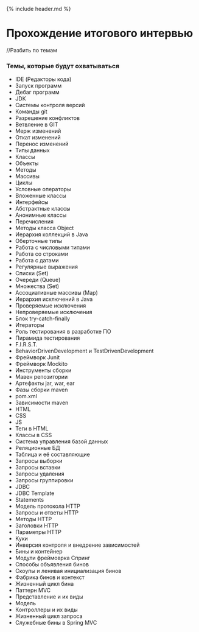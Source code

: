 {% include header.md %}

Прохождение итогового интервью
====================
//Разбить по темам 

### Темы, которые будут охватываться
+ IDE (Редакторы кода)
+ Запуск программ
+ Дебаг программ
+ JDK
+ Системы контроля версий
+ Команды git
+ Разрешение конфликтов
+ Ветвление в GIT
+ Мерж изменений
+ Откат изменений
+ Перенос изменений
+ Типы данных
+ Классы
+ Объекты
+ Методы
+ Массивы
+ Циклы
+ Условные операторы
+ Вложенные классы
+ Интерфейсы
+ Абстрактные классы
+ Анонимные классы
+ Перечисления
+ Методы класса Object 
+ Иерархия коллекций в Java
+ Оберточные типы
+ Работа с числовыми типами
+ Работа со строками
+ Работа с датами
+ Регулярные выражения
+ Списки (Set)
+ Очереди (Queue)
+ Множества (Set)
+ Ассоциативные массивы (Map)
+ Иерархия исключений в Java
+ Проверяемые исключения
+ Непроверяемые исключения
+ Блок try-catch-finally
+ Итераторы
+ Роль тестирования в разработке ПО
+ Пирамида тестирования
+ F.I.R.S.T.
+ BehaviorDrivenDevelopment и TestDrivenDevelopment
+ Фреймворк Junit
+ Фреймворк Mockito
+ Инструменты сборки
+ Мавен репозитории
+ Артефакты jar, war, ear
+ Фазы сборки maven
+ pom.xml
+ Зависимости maven
+ HTML
+ CSS
+ JS
+ Теги в HTML
+ Классы в CSS
+ Система управления базой данных
+ Реляционные БД
+ Таблица и её составляющие
+ Запросы выборки
+ Запросы вставки
+ Запросы удаления
+ Запросы группировки
+ JDBC
+ JDBC Template
+ Statements
+ Модель протокола HTTP
+ Запросы и ответы HTTP
+ Методы HTTP
+ Заголовки HTTP
+ Параметры HTTP
+ Куки
+ Инверсия контроля и внедрение зависимостей
+ Бины и контейнер
+ Модули фреймоврка Спринг
+ Способы объявления бинов
+ Скоупы и ленивая инициализация бинов
+ Фабрика бинов и контекст
+ Жизненный цикл бина
+ Паттерн MVC
+ Представление и их виды
+ Модель
+ Контроллеры и их виды
+ Жизненный цикл запроса
+ Служебные бины в Spring MVC
